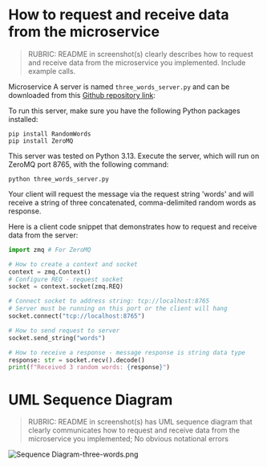 # How to request and receive data from the microservice

> RUBRIC: README in screenshot(s) clearly describes how to request and receive data from the microservice you implemented.
> Include example calls.
> 
Microservice A server is named `three_words_server.py` and can be downloaded 
from this [Github repository link](https://github.com/jeffreybenner/CS361_microserviceA_3_words):

To run this server, make sure you have the following Python packages installed:

```shell
pip install RandomWords
pip install ZeroMQ
```

This server was tested on Python 3.13. Execute the server, which will run on ZeroMQ port 8765, with the following command:

```shell
python three_words_server.py
```

Your client will request the message via the request string 'words' and will receive a string of three concatenated, 
comma-delimited random words as response.

Here is a client code snippet that demonstrates how to request and receive data from the server:

```python
import zmq # For ZeroMQ

# How to create a context and socket
context = zmq.Context()
# Configure REQ - request socket
socket = context.socket(zmq.REQ)

# Connect socket to address string: tcp://localhost:8765
# Server must be running on this port or the client will hang
socket.connect("tcp://localhost:8765")

# How to send request to server
socket.send_string("words")

# How to receive a response - message response is string data type
response: str = socket.recv().decode()
print(f"Received 3 random words: {response}")
```

# UML Sequence Diagram
> RUBRIC: README in screenshot(s) has UML sequence diagram that clearly communicates how to request and receive data
> from the microservice you implemented; No obvious notational errors

![Sequence Diagram-three-words.png](Sequence%20Diagram-three-words.png)


